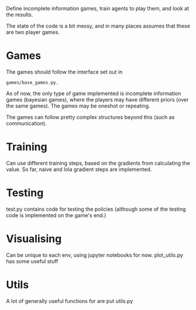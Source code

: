 Define incomplete information games, train agents to play them, and look at the results.

The state of the code is a bit messy, and in many places assumes that these are two player games.

# Games
The games should follow the interface set out in 
```
games/base_games.py. 
```
As of now, the only type of game implemented is incomplete information games (bayesian games), where the players may have different priors (over the same games). The games may be oneshot or repeating.

The games can follow pretty complex structures beyond this (such as communication).

# Training
Can use different training steps, based on the gradients from calculating the value. So far, naive and lola gradient steps are implemented.

# Testing
test.py contains code for testing the policies (although some of the testing code is implemented on the game's end.)

# Visualising
Can be unique to each env, using jupyter notebooks for now. plot_utils.py has some useful stuff

# Utils
A lot of generally useful functions for are put utils.py
